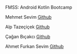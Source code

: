 FMSS: Android Kotlin Bootcamp

Mehmet Sevim [Github](https://github.com/MehmetSevim)

Alp Tazeçiçek [Github](https://github.com/Atzcck)

Çağan Bıçakcı [Github](https://github.com/caganbicakci)

Ahmet Furkan Sevim [Github](https://github.com/ahmetfurkans)

